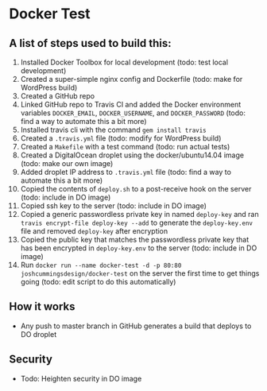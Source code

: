 # Docker Test

## A list of steps used to build this:
1. Installed Docker Toolbox for local development (todo: test local development)
2. Created a super-simple nginx config and Dockerfile (todo: make for WordPress build)
3. Created a GitHub repo
4. Linked GitHub repo to Travis CI and added the Docker environment variables `DOCKER_EMAIL`, `DOCKER_USERNAME`, and `DOCKER_PASSWORD` (todo: find a way to automate this a bit more)
5. Installed travis cli with the command `gem install travis`
6. Created a `.travis.yml` file (todo: modify for WordPress build)
7. Created a `Makefile` with a test command (todo: run actual tests)
8. Created a DigitalOcean droplet using the docker/ubuntu14.04 image (todo: make our own image)
9. Added droplet IP address to `.travis.yml` file (todo: find a way to automate this a bit more)
10. Copied the contents of `deploy.sh` to a post-receive hook on the server (todo: include in DO image)
11. Copied ssh key to the server (todo: include in DO image)
12. Copied a generic passwordless private key in named `deploy-key` and ran `travis encrypt-file deploy-key --add` to generate the `deploy-key.env` file and removed `deploy-key` after encryption
13. Copied the public key that matches the passwordless private key that has been encrypted in `deploy-key.env` to the server (todo: include in DO image)
14. Run `docker run --name docker-test -d -p 80:80 joshcummingsdesign/docker-test` on the server the first time to get things going (todo: edit script to do this automatically)

## How it works
* Any push to master branch in GitHub generates a build that deploys to DO droplet

## Security
 * Todo: Heighten security in DO image
